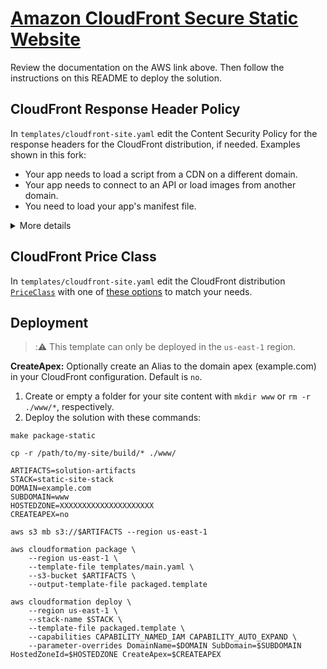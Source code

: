 # [Amazon CloudFront Secure Static Website](https://docs.aws.amazon.com/AmazonCloudFront/latest/DeveloperGuide/getting-started-secure-static-website-cloudformation-template.html)

Review the documentation on the AWS link above. Then follow the instructions on this README to deploy the solution.

## CloudFront Response Header Policy  
In `templates/cloudfront-site.yaml` edit the Content Security Policy for the response headers for the CloudFront distribution, if needed. Examples shown in this fork:
- Your app needs to load a script from a CDN on a different domain.  
- Your app needs to connect to an API or load images from another domain.
- You need to load your app's manifest file.  

<details> 

<summary>More details</summary>

The CloudFront Response Header Policy adds security headers to every response served by CloudFront.

The security headers can help mitigate some attacks, as explained in the [Amazon CloudFront - Understanding response header policies documentation](https://docs.aws.amazon.com/AmazonCloudFront/latest/DeveloperGuide/understanding-response-headers-policies.html#understanding-response-headers-policies-security). Security headers are a group of headers in the web server response that tell web browsers to take extra security precautions. This solution adds the following headers to each response:

- [Strict-Transport-Security](https://infosec.mozilla.org/guidelines/web_security#http-strict-transport-security)
- [Content-Security-Policy](https://infosec.mozilla.org/guidelines/web_security#content-security-policy)
- [X-Content-Type-Options](https://infosec.mozilla.org/guidelines/web_security#x-content-type-options)
- [X-Frame-Options](https://infosec.mozilla.org/guidelines/web_security#x-frame-options)
- [X-XSS-Protection](https://infosec.mozilla.org/guidelines/web_security#x-xss-protection)
- [Referrer-Policy](https://infosec.mozilla.org/guidelines/web_security#referrer-policy)

For more information, see [Mozilla’s web security guidelines](https://infosec.mozilla.org/guidelines/web_security).

</details>  

<p>

## CloudFront Price Class

In `templates/cloudfront-site.yaml` edit the CloudFront distribution [`PriceClass`](https://docs.aws.amazon.com/AmazonCloudFront/latest/DeveloperGuide/PriceClass.html?icmpid=docs_cf_help_panel) with one of [these options](https://docs.aws.amazon.com/AWSCloudFormation/latest/UserGuide/aws-properties-cloudfront-distribution-distributionconfig.html#cfn-cloudfront-distribution-distributionconfig-priceclass) to match your needs.  

## Deployment  

> :⚠️ This template can only be deployed in the `us-east-1` region.  

**CreateApex:** Optionally create an Alias to the domain apex (example.com) in your CloudFront configuration.  Default is `no`.

1. Create or empty a folder for your site content with `mkdir www` or `rm -r ./www/*`, respectively.  
2. Deploy the solution with these commands:
```shell
make package-static

cp -r /path/to/my-site/build/* ./www/

ARTIFACTS=solution-artifacts
STACK=static-site-stack
DOMAIN=example.com
SUBDOMAIN=www
HOSTEDZONE=XXXXXXXXXXXXXXXXXXXXX
CREATEAPEX=no

aws s3 mb s3://$ARTIFACTS --region us-east-1

aws cloudformation package \
    --region us-east-1 \
    --template-file templates/main.yaml \
    --s3-bucket $ARTIFACTS \
    --output-template-file packaged.template

aws cloudformation deploy \
    --region us-east-1 \
    --stack-name $STACK \
    --template-file packaged.template \
    --capabilities CAPABILITY_NAMED_IAM CAPABILITY_AUTO_EXPAND \
    --parameter-overrides DomainName=$DOMAIN SubDomain=$SUBDOMAIN HostedZoneId=$HOSTEDZONE CreateApex=$CREATEAPEX
```
